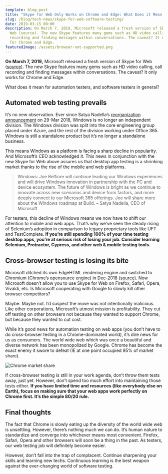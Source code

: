 ```yaml
---
template: blog-post
title: "Skype for Web Only Works on Chrome and Edge: What Does it Mean for Testers?"
slug: /blog/tech-news/skype-for-web-software-testing/
date: 2019-03-15 08:00
description: On March 7, 2019, Microsoft released a fresh version of Skype for
  Web (source). The new Skype features many gems such as HD video calling, call
  recording and finding messages within conversations. The caveat? It only works
  for Chrome and Edge.
featuredImage: /assets/browser-not-supported.png
---
```

**On March 7, 2019,** Microsoft released a fresh version of Skype for Web ([source](https://blogs.skype.com/news/2019/03/07/the-new-skype-for-web-is-here/)). The new Skype features many gems such as HD video calling, call recording and finding messages within conversations. The caveat? It only works for Chrome and Edge.

What does it mean for automation testers, and software testers in general?

## Automated web testing prevails

It’s no new observation. Ever since Satya Nadella’s [reorganization announcement](https://news.microsoft.com/2018/03/29/satya-nadella-email-to-employees-embracing-our-future-intelligent-cloud-and-intelligent-edge/) on 29-Mar 2018, Windows is no longer an independent division. The Windows division was split into the core engineering group placed under Azure, and the rest of the division working under Office 365. Windows is still a standalone product but it’s no longer a standalone business.

This means Windows as a platform is facing a sharp decline in popularity. And Microsoft’s CEO acknowledged it. This news in conjunction with the new Skype for Web above assures us that desktop app testing is a shrinking market thanks to the rise of the mobile and web platforms.

> Windows: Joe Belfiore will continue leading our Windows experiences and will drive Windows innovation in partnership with the PC and device ecosystem. The future of Windows is bright as we continue to innovate across new scenarios and device form factors, and more deeply connect to our Microsoft 365 offerings. Joe will share more about the Windows roadmap at Build. – Satya Nadella, CEO of Microsoft

For testers, this decline of Windows means we now have to shift our attention to mobile and web apps. That’s why we’ve seen the steady rising of Selenium’s adoption in comparison to legacy proprietary tools like UFT and TestComplete. **If you’re still spending 100% of your time testing desktop apps, you’re at serious risk of losing your job. Consider learning Selenium, Protractor, Cypress, and other web & mobile testing tools.**

## Cross-browser testing is losing its bite

Microsoft ditched its own EdgeHTML rendering engine and switched to Chromium (Chrome’s opensource engine) in Dec-2018 ([source](https://www.windowscentral.com/microsoft-building-chromium-powered-web-browser-windows-10)). Now Microsoft doesn’t allow you to use Skype for Web on Firefox, Safari, Opera, Vivaldi, etc. Is Microsoft cooperating with Google to slowly kill other browser competitors?

Maybe. Maybe not. I’d suspect the move was not intentionally malicious. Like other corporations, Microsoft’s utmost mission is profitability. They cut off testing on other browsers not because they wanted to support Chrome, but because they wanted to cut cost.

While it’s good news for automation testing on web apps (you don’t have to do cross-browser testing in a Chrome-dominated world), it’s dire news for us as consumers. The world wide web which was once a beautiful and diverse network has been monopolized by Google. Chrome has become the exact enemy it swore to defeat (IE at one point occupied 95% of market share).

![Chrome market share](/assets/chrome-market-share.png "Chrome market share")

If cross-browser testing is still in your work agenda, don’t throw them tests away, just yet. However, don’t spend too much effort into maintaining those tests either. **If you have limited time and resources (like everybody else on Earth), focus on making sure that your web apps work perfectly on Chrome first. It’s the simple 80/20 rule.**

## Final thoughts

The fact that Chrome is slowly eating up the diversity of the world wide web is unsettling. However, there’s nothing much we can do. It’s human nature to standardize and converge into whichever means most convenient. Firefox, Safari, Opera and other browsers will soon be a thing in the past. As testers, our web testing job will definitely become easier.

However, don’t fall into the trap of complacent. Continue sharpening your skills and learning new techs. Continuous learning is the best weapon against the ever-changing world of software testing.